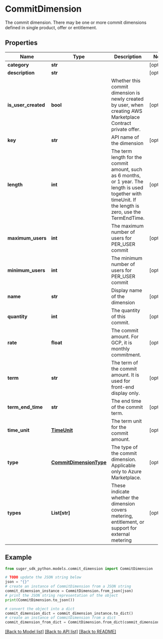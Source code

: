 # CommitDimension

The commit dimension. There may be one or more commit dimensions defined in single product, offer or entitlement.

## Properties

Name | Type | Description | Notes
------------ | ------------- | ------------- | -------------
**category** | **str** |  | [optional] 
**description** | **str** |  | [optional] 
**is_user_created** | **bool** | Whether this commit dimension is newly created by user, when creating AWS Marketplace Contract private offer. | [optional] 
**key** | **str** | API name of the dimension | [optional] 
**length** | **int** | The term length for the commit amount, such as 6 months, or 1 year. The length is used together with timeUnit. If the length is zero, use the TermEndTime. | [optional] 
**maximum_users** | **int** | The maximum number of users for PER_USER commit | [optional] 
**minimum_users** | **int** | The minimum number of users for PER_USER commit | [optional] 
**name** | **str** | Display name of the dimension | [optional] 
**quantity** | **int** | The quantity of this commit. | [optional] 
**rate** | **float** | The commit amount. For GCP, it is monthly commitment. | [optional] 
**term** | **str** | The term of the commit amount. It is used for front-end display only. | [optional] 
**term_end_time** | **str** | The end time of the commit term. | [optional] 
**time_unit** | [**TimeUnit**](TimeUnit.md) | The term unit for the commit amount. | [optional] 
**type** | [**CommitDimensionType**](CommitDimensionType.md) | The type of the commit dimension. Applicable only to Azure Marketplace. | [optional] 
**types** | **List[str]** | These indicate whether the dimension covers metering, entitlement, or support for external metering | [optional] 

## Example

```python
from suger_sdk_python.models.commit_dimension import CommitDimension

# TODO update the JSON string below
json = "{}"
# create an instance of CommitDimension from a JSON string
commit_dimension_instance = CommitDimension.from_json(json)
# print the JSON string representation of the object
print(CommitDimension.to_json())

# convert the object into a dict
commit_dimension_dict = commit_dimension_instance.to_dict()
# create an instance of CommitDimension from a dict
commit_dimension_from_dict = CommitDimension.from_dict(commit_dimension_dict)
```
[[Back to Model list]](../README.md#documentation-for-models) [[Back to API list]](../README.md#documentation-for-api-endpoints) [[Back to README]](../README.md)


